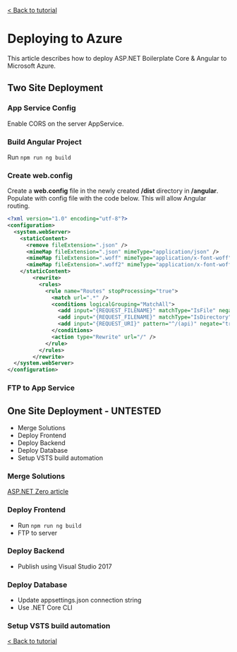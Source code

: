 [< Back to tutorial](README.md)
# Deploying to Azure

This article describes how to deploy ASP\.NET Boilerplate Core & Angular to Microsoft Azure.

## Two Site Deployment

### App Service Config
Enable CORS on the server AppService.

### Build Angular Project
Run ```npm run ng build```

### Create web.config
Create a __web.config__ file in the newly created __/dist__ directory in __/angular__. Populate with config file with the code below. This will allow Angular routing.

```xml
<?xml version="1.0" encoding="utf-8"?>
<configuration>
  <system.webServer>
    <staticContent>
      <remove fileExtension=".json" />
      <mimeMap fileExtension=".json" mimeType="application/json" />
	  <mimeMap fileExtension=".woff" mimeType="application/x-font-woff" />
	  <mimeMap fileExtension=".woff2" mimeType="application/x-font-woff" />
    </staticContent>
        <rewrite>
          <rules>
            <rule name="Routes" stopProcessing="true">
              <match url=".*" />
              <conditions logicalGrouping="MatchAll">
                <add input="{REQUEST_FILENAME}" matchType="IsFile" negate="true" />
                <add input="{REQUEST_FILENAME}" matchType="IsDirectory" negate="true" />
                <add input="{REQUEST_URI}" pattern="^/(api)" negate="true" />
              </conditions>
              <action type="Rewrite" url="/" />
            </rule>
          </rules>
        </rewrite>  
  </system.webServer>
</configuration>
```

### FTP to App Service

## One Site Deployment - UNTESTED
* Merge Solutions
* Deploy Frontend
* Deploy Backend
* Deploy Database
* Setup VSTS build automation

### Merge Solutions
[ASP\.NET Zero article](https://www.aspnetzero.com/Documents/Merge-Angular-Client-Server)

### Deploy Frontend
* Run ```npm run ng build```
* FTP to server

### Deploy Backend
* Publish using Visual Studio 2017

### Deploy Database
* Update appsettings.json connection string
* Use .NET Core CLI

### Setup VSTS build automation

[< Back to tutorial](README.md)